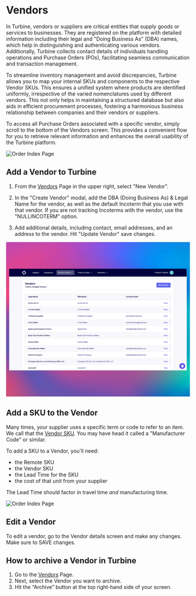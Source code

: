 # Vendors

In Turbine, vendors or suppliers are critical entities that supply goods or services to businesses. They are registered on the platform with detailed information including their legal and "Doing Business As" (DBA) names, which help in distinguishing and authenticating various vendors. Additionally, Turbine collects contact details of individuals handling operations and Purchase Orders (POs), facilitating seamless communication and transaction management.

To streamline inventory management and avoid discrepancies, Turbine allows you to map your internal SKUs and components to the respective Vendor SKUs. This ensures a unified system where products are identified uniformly, irrespective of the varied nomenclatures used by different vendors. This not only helps in maintaining a structured database but also aids in efficient procurement processes, fostering a harmonious business relationship between companies and their vendors or suppliers.

To access all Purchase Orders associated with a specific vendor, simply scroll to the bottom of the Vendors screen. This provides a convenient flow for you to retrieve relevant information and enhances the overall usability of the Turbine platform.

![Order Index Page](../../static/img/vendors.gif)

## Add a Vendor to Turbine

1. From the [Vendors](https://app.helloturbine.com/app/vendors) Page in the upper right, select "New Vendor". 

2. In the "Create Vendor" modal, add the DBA (Doing Business As) & Legal Name for the vendor, as well as the default Incoterm that you use with that vendor. If you are not tracking Incoterms with the vendor, use the "NULLINCOTERM" option.

3. Add additional details, including contact, email addresses, and an address to the vendor. Hit "Update Vendor" save changes. 

![Order Index Page](../../static/img/vendors.png)

## Add a SKU to the Vendor 

Many times, your supplier uses a specific term or code to refer to an item. We call that the [Vendor SKU](https://docs.helloturbine.com/records/skus). You may have head it called a "Manufacturer Code" or similar. 

To add a SKU to a Vendor, you'll need:
* the Remote SKU
* the Vendor SKU
* the Lead Time for the SKU
* the cost of that unit from your supplier

The Lead Time should factor in travel time _and_ manufacturing time.

![Order Index Page](../../static/img/vendor_sku.gif)

## Edit a Vendor

To edit a vendor, go to the Vendor details screen and make any changes. Make sure to SAVE changes. 

## How to archive a Vendor in Turbine

1. Go to the [Vendors](https://app.helloturbine.com/app/vendors) Page.
2. Next, select the Vendor you want to archive.
3. Hit the “Archive” button at the top right-hand side of your screen.

